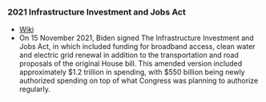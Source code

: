 ### 2021 Infrastructure Investment and Jobs Act
- [Wiki](https://en.wikipedia.org/wiki/Infrastructure_Investment_and_Jobs_Act)
- On 15 November 2021, Biden signed The Infrastructure Investment and Jobs Act, in which included funding for broadband access, clean water and electric grid renewal in addition to the transportation and road proposals of the original House bill. This amended version included approximately $1.2 trillion in spending, with $550 billion being newly authorized spending on top of what Congress was planning to authorize regularly.